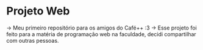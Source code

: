 # Projeto Web
-> Meu primeiro repositório para os amigos do Café++ :3
-> Esse projeto foi feito para a matéria de programação web na faculdade, decidi compartilhar com outras pessoas.